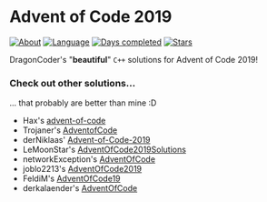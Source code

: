 # Advent of Code 2019

[![About](https://img.shields.io/badge/Advent%20of%20Code-2019-brightgreen)](https://adventofcode.com/2019/about)
[![Language](https://img.shields.io/badge/Language-C%2B%2B-orange)](https://isocpp.org/)
[![Days completed](https://img.shields.io/badge/Days%20completed-4-red)](https://github.com/DragonCoder01/AdventOfCode2019)
[![Stars](https://img.shields.io/badge/Stars-8-yellow)](https://github.com/DragonCoder01/AdventOfCode2019)

DragonCoder's "**beautiful**" `C++` solutions for Advent of Code 2019!

### Check out other solutions...
... that probably are better than mine :D
+ Hax's [advent-of-code](https://github.com/Schlauer-Hax/advent-of-code)
+ Trojaner's [AdventofCode](https://github.com/TrojanerHD/AdventofCode)
+ derNiklaas' [Advent-of-Code-2019](https://github.com/derNiklaas/Advent-of-Code-2019)
+ LeMoonStar's [AdventOfCode2019Solutions](https://github.com/LeMoonStar/AdventOfCode2019Solutions)
+ networkException's [AdventOfCode](https://github.com/dejakobniklas/AdventOfCode)
+ joblo2213's [AdventOfCode2019](https://github.com/joblo2213/AdventOfCode2019)
+ FeldiM's [AdventOfCode19](https://github.com/feldim2425/AdventOfCode19)
+ derkalaender's [AdventOfCode](https://github.com/derkalaender/AdventOfCode)